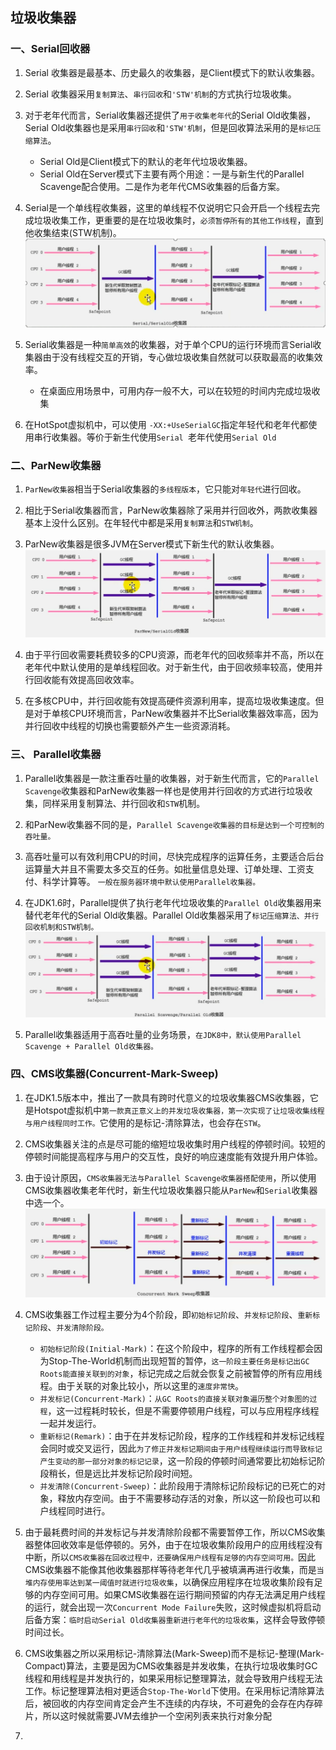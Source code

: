 ## 垃圾收集器

### 一、Serial回收器
1. Serial 收集器是最基本、历史最久的收集器，是Client模式下的默认收集器。

2. Serial 收集器采用`复制算法`、`串行回收`和`'STW'机制`的方式执行垃圾收集。

3. 对于老年代而言，Serial收集器还提供了`用于收集老年代`的Serial Old收集器，Serial Old收集器也是采用`串行回收`和`'STW'机制`，但是回收算法采用的是`标记压缩算法`。
    - Serial Old是Client模式下的默认的老年代垃圾收集器。
    - Serial Old在Server模式下主要有两个用途：一是与新生代的Parallel Scavenge配合使用。二是作为老年代CMS收集器的后备方案。

4. Serial是一个单线程收集器，这里的单线程不仅说明它只会开启一个线程去完成垃圾收集工作，更重要的是在垃圾收集时，`必须暂停所有的其他工作线程`，直到他收集结束(STW机制)。![Serial收集器](./img/Serial收集器.jpg)

5. Serial收集器是一种`简单高效`的收集器，对于单个CPU的运行环境而言Serial收集器由于没有线程交互的开销，专心做垃圾收集自然就可以获取最高的收集效率。
    - 在桌面应用场景中，可用内存一般不大，可以在较短的时间内完成垃圾收集

6. 在HotSpot虚拟机中，可以使用 `-XX:+UseSerialGC`指定年轻代和老年代都使用串行收集器。等价于新生代使用`Serial `老年代使用`Serial Old`


### 二、ParNew收集器
1. `ParNew收集器`相当于Serial收集器的`多线程版本`，它只能对`年轻代`进行回收。

2. 相比于Serial收集器而言，ParNew收集器除了采用并行回收外，两款收集器基本上没什么区别。在年轻代中都是采用`复制算法`和`STW机制`。

3. ParNew收集器是很多JVM在Server模式下新生代的默认收集器。![并发收集](./img/ParNewSerialOld收集器.jpg)

4. 由于平行回收需要耗费较多的CPU资源，而老年代的回收频率并不高，所以在老年代中默认使用的是单线程回收。对于新生代，由于回收频率较高，使用并行回收能有效提高回收效率。

5. 在多核CPU中，并行回收能有效提高硬件资源利用率，提高垃圾收集速度。但是对于单核CPU环境而言，ParNew收集器并不比Serial收集器效率高，因为并行回收中线程的切换也需要额外产生一些资源消耗。

### 三、 Parallel收集器
1. Parallel收集器是一款注重吞吐量的收集器，对于新生代而言，它的`Parallel Scavenge`收集器和ParNew收集器一样也是使用并行回收的方式进行垃圾收集，同样采用复制算法、并行回收和`STW`机制。

2. 和ParNew收集器不同的是，`Parallel Scavenge收集器的目标是达到一个可控制的吞吐量。`

3. 高吞吐量可以有效利用CPU的时间，尽快完成程序的运算任务，主要适合后台运算量大并且不需要太多交互的任务。如批量信息处理、订单处理、工资支付、科学计算等。 `一般在服务器环境中默认使用Parallel收集器。`

4. 在JDK1.6时，Parallel提供了执行老年代垃圾收集的`Parallel Old`收集器用来替代老年代的Serial Old收集器。Parallel Old收集器采用了`标记压缩算法、并行回收机制和STW机制。`![Parallel收集器](./img/Parallel收集器.jpg)

5. Parallel收集器适用于高吞吐量的业务场景，`在JDK8中，默认使用Parallel Scavenge + Parallel Old收集器。`


### 四、CMS收集器(Concurrent-Mark-Sweep)
1. 在JDK1.5版本中，推出了一款具有跨时代意义的垃圾收集器CMS收集器，它是Hotspot虚拟机中`第一款真正意义上的并发垃圾收集器，第一次实现了让垃圾收集线程与用户线程同时工作。`它使用的是标记-清除算法，也会存在`STW`。

2. CMS收集器关注的点是尽可能的缩短垃圾收集时用户线程的停顿时间。较短的停顿时间能提高程序与用户的交互性，良好的响应速度能有效提升用户体验。

3. 由于设计原因，`CMS收集器无法与Parallel Scavenge收集器搭配使用`，所以使用CMS收集器收集老年代时，新生代垃圾收集器只能从`ParNew`和`Serial`收集器中选一个。![cms收集器](./img/CMS收集器.jpg)

4. CMS收集器工作过程主要分为4个阶段，即`初始标记阶段`、`并发标记阶段`、`重新标记阶段`、`并发清除阶段。`
    - `初始标记阶段(Initial-Mark)`：在这个阶段中，程序的所有工作线程都会因为Stop-The-World机制而出现短暂的暂停，`这一阶段主要任务是标记出GC Roots能直接关联到的对象`，标记完成之后就会恢复之前被暂停的所有应用线程。由于关联的对象比较小，所以这里的`速度非常快`。
    - `并发标记(Concurrent-Mark)`：`从GC Roots的直接关联对象遍历整个对象图的过程`，这一过程耗时较长，但是不需要停顿用户线程，可以与应用程序线程一起并发运行。 
    - `重新标记(Remark)`：由于在并发标记阶段，程序的工作线程和并发标记线程会同时或交叉运行，因此`为了修正并发标记期间由于用户线程继续运行而导致标记产生变动的那一部分对象的标记记录`，这一阶段的停顿时间通常要比初始标记阶段稍长，但是远比并发标记阶段时间短。
    - `并发清除(Concurrent-Sweep)`：此阶段用于清除标记阶段标记的已死亡的对象，释放内存空间。由于不需要移动存活的对象，所以这一阶段也可以和户线程同时进行。

5. 由于最耗费时间的并发标记与并发清除阶段都不需要暂停工作，所以CMS收集器整体回收效率是低停顿的。另外，由于在垃圾收集阶段用户的应用线程没有中断，所以`CMS收集器在回收过程中，还要确保用户线程有足够的内存空间可用。`因此CMS收集器不能像其他收集器那样等待老年代几乎被填满再进行收集，而是`当堆内存使用率达到某一阈值时就进行垃圾收集`，以确保应用程序在垃圾收集阶段有足够的内存空间可用。如果CMS收集器在运行期间预留的内存无法满足用户线程的运行，就会出现一次`Concurrent Mode Failure`失败，这时候虚拟机将启动后备方案：`临时启动Serial Old收集器重新进行老年代的垃圾收集`，这样会导致停顿时间过长。

6. CMS收集器之所以采用标记-清除算法(Mark-Sweep)而不是标记-整理(Mark-Compact)算法，主要是因为CMS收集器是并发收集，在执行垃圾收集时GC线程和用线程是并发执行的，如果采用标记整理算法，就会导致用户线程无法工作。标记整理算法相对更适合`Stop-The-World`下使用。在采用标记清除算法后，被回收的内存空间肯定会产生不连续的内存块，不可避免的会存在内存碎片，所以这时候就需要JVM去维护一个空闲列表来执行对象分配

7. 